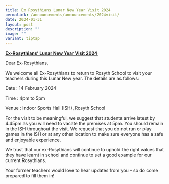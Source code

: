 ```yaml
---
title: Ex Rosythians Lunar New Year Visit 2024
permalink: /announcements/announcements/2024visit/
date: 2024-01-31
layout: post
description: ""
image: ""
variant: tiptap
---
```

<p><strong><u>Ex-Rosythians’ Lunar New Year Visit 2024</u></strong>
</p>
<p>Dear Ex-Rosythians,</p>
<p>We welcome all Ex-Rosythians to return to Rosyth School to visit your
teachers during this Lunar New year. The details are as follows:</p>
<p>Date : 14 February 2024</p>
<p>Time : 4pm to 5pm</p>
<p>Venue : Indoor Sports Hall (ISH), Rosyth School</p>
<p>For the visit to be meaningful, we suggest that students arrive latest
by 4.45pm as you will need to vacate the premises at 5pm. You should remain
in the ISH throughout the visit. We request that you do not run or play
games in the ISH or at any other location to make sure everyone has a safe
and enjoyable experience.</p>
<p>We trust that our ex-Rosythians will continue to uphold the right values
that they have learnt in school and continue to set a good example for
our current Rosythians.</p>
<p>Your former teachers would love to hear updates from you – so do come
prepared to fill them in!</p>
<p></p>